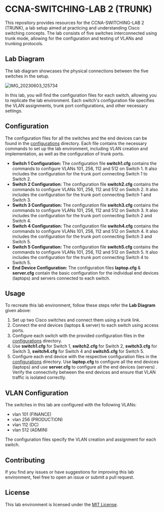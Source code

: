 # CCNA-SWITCHING-LAB 2 (TRUNK)
This repository provides resources for the CCNA-SWITCHING-LAB 2 (TRUNK), a lab setup aimed at practicing and understanding Cisco switching concepts. The lab consists of five switches interconnected using trunk mode, allowing for the configuration and testing of VLANs and trunking protocols.
## Lab Diagram
The lab diagram showcases the physical connections between the five switches in the setup.

![IMG_20230603_125734](https://github.com/ashishsjaiswal/CCNA-Switching/assets/75754028/b3b805c5-f10b-4877-a97f-a4e2783f75b4)

In this lab, you will find the configuration files for each switch, allowing you to replicate the lab environment. Each switch's configuration file specifies the VLAN assignments, trunk port configurations, and other necessary settings.

## Configuration
The configuration files for all the switches and the end devices can be found in the [configurations](https://github.com/ashishsjaiswal/CCNA-Switching/tree/3e1135e130db24dd16630cab152173455a9ed3e4/CCNA-SWITCHING-LAB%201%20(TRUNK)/configurations) directory. Each file contains the necessary commands to set up the lab environment, including VLAN creation and implementation, as well as the configuration of trunk ports.

- **Switch 1 Configuration:** The configuration file **switch1.cfg** contains the commands to configure VLANs 101, 256, 112 and 512 on Switch 1. It also includes the configuration for the trunk port connecting Switch 1 to Switch 2.
- **Switch 2 Configuration:** The configuration file **switch2.cfg** contains the commands to configure VLANs 101, 256, 112 and 512 on Switch 2. It also includes the configuration for the trunk port connecting Switch 1 and Switch 3.
- **Switch 3 Configuration:** The configuration file **switch3.cfg** contains the commands to configure VLANs 101, 256, 112 and 512 on Switch 3. It also includes the configuration for the trunk port connecting Switch 2 and Switch 4.
- **Switch 4 Configuration:** The configuration file **switch4.cfg** contains the commands to configure VLANs 101, 256, 112 and 512 on Switch 4. It also includes the configuration for the trunk port connecting Switch 3 and Switch 5.
- **Switch 5 Configuration:** The configuration file **switch5.cfg** contains the commands to configure VLANs 101, 256, 112 and 512 on Switch 5. It also includes the configuration for the trunk port connecting Switch 4 to Switch 5.
- **End Device Configuration:** The configuration files **laptop.cfg** & **server.cfg** contain the basic configuration for the individual end devices (laptops) and servers connected to each switch.

## Usage
To recreate this lab environment, follow these steps refer the **Lab Diagram** given above:
1. Set up two Cisco switches and connect them using a trunk link.
2. Connect the end devices (laptops & server) to each switch using access ports.
3. Configure each switch with the provided configuration files in the [configurations](https://github.com/ashishsjaiswal/CCNA-Switching/tree/3e1135e130db24dd16630cab152173455a9ed3e4/CCNA-SWITCHING-LAB%201%20(TRUNK)/configurations) directory.
4. Use **switch1.cfg** for Switch 1, **switch2.cfg** for Switch 2, **switch3.cfg** for Switch 3, **switch4.cfg** for Switch 4 and **switch5.cfg** for Switch 5.
5. Configure each end device with the respective configuration files in the [configurations](https://github.com/ashishsjaiswal/CCNA-Switching/tree/3e1135e130db24dd16630cab152173455a9ed3e4/CCNA-SWITCHING-LAB%201%20(TRUNK)/configurations) directory. Use **laptop.cfg** to configure all the end devices (laptops) and use **server.cfg** to configure all the end devices (servers) . Verify the connectivity between the end devices and ensure that VLAN traffic is isolated correctly.

## VLAN Configuration
The switches in this lab are configured with the following VLANs:
- vlan 101 (FINANCE)
- vlan 256 (PRODUCTION)
- vlan 112 (DC)
- vlan 512 (ADMIN)

The configuration files specify the VLAN creation and assignment for each switch.

<!--- ## Troubleshooting -->

<!--- If you encounter any issues while setting up or running the lab, refer to the troubleshooting directory. It contains common problems and their possible solutions. -->

## Contributing
If you find any issues or have suggestions for improving this lab environment, feel free to open an issue or submit a pull request.

## License
This lab environment is licensed under the [MIT License](https://github.com/ashishsjaiswal/CCNA-Switching/blob/00ddc3eca4f2c1c0442ba43d91cabefb51a138cd/LICENSE).
